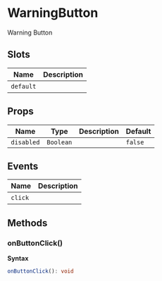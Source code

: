 # WarningButton

<WarningButton>Warning Button</WarningButton>

## Slots

| Name      | Description |
| --------- | ----------- |
| `default` | &nbsp;      |

## Props

| Name       | Type      | Description | Default |
| ---------- | --------- | ----------- | ------- |
| `disabled` | `Boolean` |             | `false` |

## Events

| Name    | Description |
| ------- | ----------- |
| `click` | &nbsp;      |

## Methods

### onButtonClick()

**Syntax**

```typescript
onButtonClick(): void
```

